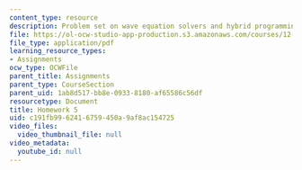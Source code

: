 ```yaml
---
content_type: resource
description: Problem set on wave equation solvers and hybrid programming.
file: https://ol-ocw-studio-app-production.s3.amazonaws.com/courses/12-950-parallel-programming-for-multicore-machines-using-openmp-and-mpi-january-iap-2010/c191fb9962416759450a9af8ac154725_MIT12_950IAP10_hw5.pdf
file_type: application/pdf
learning_resource_types:
- Assignments
ocw_type: OCWFile
parent_title: Assignments
parent_type: CourseSection
parent_uid: 1ab8d517-bb8e-0933-8180-af65586c56df
resourcetype: Document
title: Homework 5
uid: c191fb99-6241-6759-450a-9af8ac154725
video_files:
  video_thumbnail_file: null
video_metadata:
  youtube_id: null
---
```

